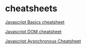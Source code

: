 # cheatsheets

[Javascript Basics cheatsheet](./js_web/JS_Basics.md)

[Javascript DOM cheatsheet](./jsw_web/JS_DOM.md)

[Javascript Aysnchronous Cheatsheet](./jsw_web/JSAsync.md)

